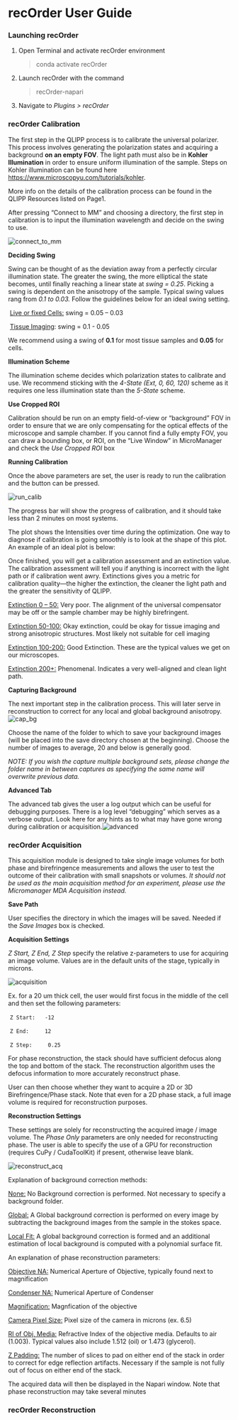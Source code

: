 # recOrder User Guide



### Launching recOrder

1. Open Terminal and activate recOrder environment

   

   > conda activate recOrder

   

2. Launch recOrder with the command

   

   > recOrder-napari

   

3. Navigate to *Plugins > recOrder* 



### recOrder Calibration

 

The first step in the QLIPP process is to calibrate the universal polarizer. This process involves generating the polarization states and acquiring a background **on an empty FOV**.  The light path must also be in **Kohler Illumination** in order to ensure uniform illumination of the sample. Steps on Kohler illumination can be found here https://www.microscopyu.com/tutorials/kohler.

 

More info on the details of the calibration process can be found in the QLIPP Resources listed on Page1.

 

After pressing “Connect to MM” and choosing a directory, the first step in calibration is to input the illumination wavelength and decide on the swing to use. 



![connect_to_mm](./images/connect_to_mm.png)



**Deciding Swing** 

Swing can be thought of as the deviation away from a perfectly circular illumination state. The greater the swing, the more elliptical the state becomes, until finally reaching a linear state at *swing = 0.25*. Picking a swing is dependent on the anisotropy of the sample. Typical swing values rang from *0.1 to 0.03.* Follow the guidelines below for an ideal swing setting.

 

​				<u>Live or fixed Cells:</u>     swing = 0.05 – 0.03

​				 <u>Tissue Imaging</u>:        swing = 0.1 - 0.05

 

We recommend using a swing of **0.1**  for most tissue samples and **0.05** for cells.

 

**Illumination Scheme**

The illumination scheme decides which polarization states to calibrate and use. We recommend sticking with the *4-State (Ext, 0, 60, 120)* scheme as it requires one less illumination state than the *5-State* scheme.

 

**Use Cropped ROI**

Calibration should be run on an empty field-of-view or “background” FOV in order to ensure that we are only compensating for the optical effects of the microscope and sample chamber. If you cannot find a fully empty FOV, you can draw a bounding box, or ROI, on the “Live Window” in MicroManager and check the *Use Cropped ROI* box



**Running Calibration**

Once the above parameters are set, the user is ready to run the calibration and the button can be pressed.



![run_calib](./images/run_calib.png)



The progress bar will show the progress of calibration, and it should take less than 2 minutes on most systems.

 

The plot shows the Intensities over time during the optimization. One way to diagnose if calibration is going smoothly is to look at the shape of this plot. An example of an ideal plot is below:

 

Once finished, you will get a calibration assessment and an extinction value. The calibration assessment will tell you if anything is incorrect with the light path or if calibration went awry. Extinctions gives you a metric for calibration quality—the higher the extinction, the cleaner the light path and the greater the sensitivity of QLIPP.

 

<u>Extinction 0 – 50:</u>  Very poor. The alignment of the universal compensator may be off or the sample chamber may be highly birefringent.

 

<u>Extinction 50-100:</u> Okay extinction, could be okay for tissue imaging and strong anisotropic structures. Most likely not suitable for cell imaging

 

<u>Extinction 100-200:</u> Good Extinction. These are the typical values we get on our microscopes.

 

<u>Extinction 200+:</u> Phenomenal. Indicates a very well-aligned and clean light path.



 **Capturing Background**

The next important step in the calibration process. This will later serve in reconstruction to correct for any local and global background anisotropy. ![cap_bg](./images/cap_bg.png)

Choose the name of the folder to which to save your background images (will be placed into the save directory chosen at the beginning). Choose the number of images to average, 20 and below is generally good. 

 

*NOTE: If you wish the capture multiple background sets, please change the folder name in between captures as specifying the same name will overwrite previous data.*

 

**Advanced Tab**

The advanced tab gives the user a log output which can be useful for debugging purposes. There is a log level “debugging” which serves as a verbose output. Look here for any hints as to what may have gone wrong during calibration or acquisition.![advanced](./images/advanced.png)



### recOrder Acquisition



This acquisition module is designed to take single image volumes for both phase and birefringence measurements and allows the user to test the outcome of their calibration with small snapshots or volumes. *It should not be used as the main acquisition method for an experiment, please use the Micromanager MDA Acquisition instead.*

 

**Save Path**

User specifies the directory in which the images will be saved. Needed if the *Save Images* box is checked.



**Acquisition Settings**

*Z Start, Z End, Z Step* specify the relative z-parameters to use for acquiring an image volume. Values are in the default units of the stage, typically in microns. 

![acquisition](./images/acquisition.png)

 

Ex. for a 20 um thick cell, the user would first focus in the middle of the cell and then set the following parameters: 

 

​									`Z Start: 	-12` 

​									 `Z End:	 12`

​									`Z Step:	 0.25` 



For phase reconstruction, the stack should have sufficient defocus along the top and bottom of the stack. The reconstruction algorithm uses the defocus information to more accurately reconstruct phase.

 

User can then choose whether they want to acquire a 2D or 3D Birefringence/Phase stack. Note that even for a 2D phase stack, a full image volume is required for reconstruction purposes.



**Reconstruction Settings** 

These settings are solely for reconstructing the acquired image / image volume. The *Phase Only* parameters are only needed for reconstructing phase. The user is able to specify the use of a GPU for reconstruction (requires CuPy / CudaToolKit) if present, otherwise leave blank.

![reconstruct_acq](./images/reconstruct_acq.png)

Explanation of background correction methods:

 

<u>None:</u> No Background correction is performed. Not necessary to specify a background folder.

 

<u>Global:</u> A Global background correction is performed on every image by subtracting the background images from the sample in the stokes space.

 

<u>Local Fit:</u> A global background correction is formed and an additional estimation of local background is computed with a polynomial surface fit.

 

An explanation of phase reconstruction parameters:

 

<u>Objective NA:</u> Numerical Aperture of Objective, typically found next to magnification

<u>Condenser NA:</u> Numerical Aperture of Condenser

<u>Magnification:</u> Magnfication of the objective

<u>Camera Pixel Size:</u> Pixel size of the camera in microns (ex. 6.5)

<u>RI of Obj, Media:</u> Refractive Index of the objective media. Defaults to air (1.003). Typical values also include 1.512 (oil) or 1.473 (glycerol).

<u>Z Padding:</u> The number of slices to pad on either end of the stack in order to correct for edge reflection artifacts. Necessary if the sample is not fully out of focus on either end of the stack.

 

The acquired data will then be displayed in the Napari window. Note that phase reconstruction may take several minutes



### recOrder Reconstruction